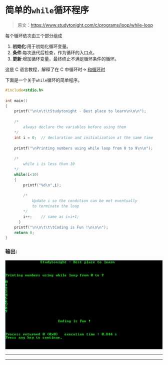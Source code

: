 # 简单的`while`循环程序

> 原文：<https://www.studytonight.com/c/programs/loop/while-loop>

每个循环依次由三个部分组成

1.  **初始化**:用于初始化循环变量。
2.  **条件**:每次迭代后检查，作为循环的入口点。
3.  **更新**:增加循环变量，最终终止不满足循环条件的循环。

这是 C 语言教程，解释了在 C 中循环时→ [和循环时](/c/loops-in-c.php)

下面是一个关于`while`循环的简单程序。

```cpp
#include<stdio.h>

int main()
{
    printf("\n\n\t\tStudytonight - Best place to learn\n\n\n");

    /* 
        always declare the variables before using them 
    */
    int i = 0;  // declaration and initialization at the same time

    printf("\nPrinting numbers using while loop from 0 to 9\n\n");

    /* 
        while i is less than 10 
    */
    while(i<10)
    {
        printf("%d\n",i);

        /* 
            Update i so the condition can be met eventually 
            to terminate the loop 
        */
        i++;    // same as i=i+1;
      }
    printf("\n\n\t\t\tCoding is Fun !\n\n\n");
    return 0;
}
```

### 输出:

![Basic while Loop Program](img/5ceb329423d55cff3516a06541c85384.png)

* * *

* * *